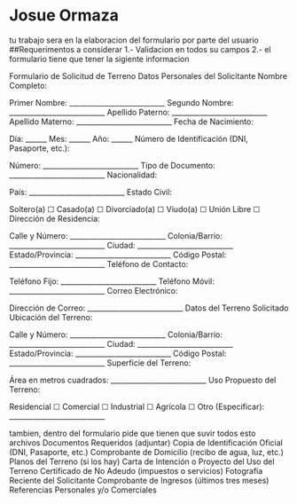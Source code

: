 # Josue Ormaza

tu trabajo sera en la elaboracion del formulario por parte del usuario
##Requerimentos a considerar 
1.- Validacion en todos su campos 
2.- el formulario tiene que tener la sigiente informacion

Formulario de Solicitud de Terreno
Datos Personales del Solicitante
Nombre Completo:

Primer Nombre: ___________________________
Segundo Nombre: ___________________________
Apellido Paterno: ___________________________
Apellido Materno: ___________________________
Fecha de Nacimiento:

Día: ______
Mes: ______
Año: ______
Número de Identificación (DNI, Pasaporte, etc.):

Número: ___________________________
Tipo de Documento: ___________________________
Nacionalidad:

País: ___________________________
Estado Civil:

Soltero(a) ☐
Casado(a) ☐
Divorciado(a) ☐
Viudo(a) ☐
Unión Libre ☐
Dirección de Residencia:

Calle y Número: ___________________________
Colonia/Barrio: ___________________________
Ciudad: ___________________________
Estado/Provincia: ___________________________
Código Postal: ___________________________
Teléfono de Contacto:

Teléfono Fijo: ___________________________
Teléfono Móvil: ___________________________
Correo Electrónico:

Dirección de Correo: ___________________________
Datos del Terreno Solicitado
Ubicación del Terreno:

Calle y Número: ___________________________
Colonia/Barrio: ___________________________
Ciudad: ___________________________
Estado/Provincia: ___________________________
Código Postal: ___________________________
Superficie del Terreno:

Área en metros cuadrados: ___________________________
Uso Propuesto del Terreno:

Residencial ☐
Comercial ☐
Industrial ☐
Agrícola ☐
Otro (Especificar): ___________________________

tambien, dentro del formulario pide que tienen que suvir todos esto archivos 
 Documentos Requeridos (adjuntar)
Copia de Identificación Oficial (DNI, Pasaporte, etc.)
Comprobante de Domicilio (recibo de agua, luz, etc.)
Planos del Terreno (si los hay)
Carta de Intención o Proyecto del Uso del Terreno
Certificado de No Adeudo (impuestos o servicios)
Fotografía Reciente del Solicitante
Comprobante de Ingresos (últimos tres meses)
Referencias Personales y/o Comerciales
